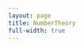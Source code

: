 ```yaml
---
layout: page
title: NumberTheory
full-width: true
---
```



<div style="text-align: center">
<object type="image/svg+xml" data="/svgs/NumberTheory.txt.svg"> </object>
</div>
